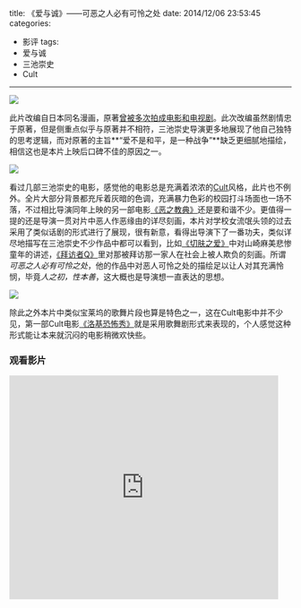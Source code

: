 title: 《爱与诚》——可恶之人必有可怜之处
date: 2014/12/06 23:53:45
categories:
- 影评
tags:
- 爱与诚
- 三池崇史
- Cult

---
![](https://image.covertness.me/aiyuchengp_1483844887.jpg)

<!-- more -->

此片改编自日本同名漫画，原著[曾被多次拍成电影和电视剧](http://movie.douban.com/review/5648613/)。此次改编虽然剧情忠于原著，但是侧重点似乎与原著并不相符，三池崇史导演更多地展现了他自己独特的思考逻辑，而对原著的主旨**“爱不是和平，是一种战争”**缺乏更细腻地描绘，相信这也是本片上映后口碑不佳的原因之一。

![](https://image.covertness.me/aiyuchengp_43265467.png)

看过几部三池崇史的电影，感觉他的电影总是充满着浓浓的[Cult](http://zh.wikipedia.org/wiki/%E9%82%AA%E5%85%B8%E7%94%B5%E5%BD%B1)风格，此片也不例外。全片大部分背景都充斥着灰暗的色调，充满暴力色彩的校园打斗场面也一场不落，不过相比导演同年上映的另一部电影[《恶之教典》](http://movie.douban.com/subject/10537949/)还是要和谐不少。更值得一提的还是导演一贯对片中恶人作恶缘由的详尽刻画，本片对学校女流氓头领的过去采用了类似话剧的形式进行了展现，很有新意，看得出导演下了一番功夫，类似详尽地描写在三池崇史不少作品中都可以看到，比如[《切肤之爱》](http://baike.baidu.com/view/469809.htm)中对山崎麻美悲惨童年的讲述，[《拜访者Q》](http://baike.baidu.com/view/1071507.htm)里对那被拜访那一家人在社会上被人欺负的刻画。所谓*可恶之人必有可怜之处*，他的作品中对恶人可怜之处的描绘足以让人对其充满怜悯，毕竟*人之初，性本善*，这大概也是导演想一直表达的思想。

![](https://image.covertness.me/aiyuchengp_1545087039.jpg)

除此之外本片中类似宝莱坞的歌舞片段也算是特色之一，这在Cult电影中并不少见，第一部Cult电影[《洛基恐怖秀》](http://movie.douban.com/subject/1292050/)就是采用歌舞剧形式来表现的，个人感觉这种形式能让本来就沉闷的电影稍微欢快些。

### 观看影片
<iframe src="http://www.tudou.com/programs/view/html5embed.action?type=0&code=_KwMvUtQ5yA&lcode=&resourceId=0_06_05_99" allowtransparency="true" allowfullscreen="true" scrolling="no" border="0" frameborder="0" style="width:480px;height:400px;"></iframe>
